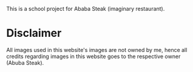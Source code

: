 This is a school project for Ababa Steak (imaginary restaurant).

# Disclaimer

All images used in this website's images are not owned by me, hence all credits regarding images in this website goes to the respective owner (Abuba Steak).
